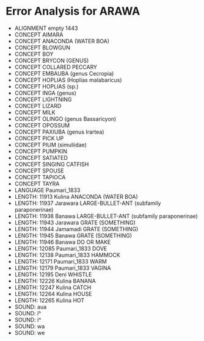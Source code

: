 # Error Analysis for ARAWA
* ALIGNMENT empty 1443
* CONCEPT AIMARA
* CONCEPT ANACONDA (WATER BOA)
* CONCEPT BLOWGUN
* CONCEPT BOY
* CONCEPT BRYCON (GENUS)
* CONCEPT COLLARED PECCARY
* CONCEPT EMBAUBA (genus Cecropia)
* CONCEPT HOPLIAS (Hoplias malabaricus)
* CONCEPT HOPLIAS (sp.)
* CONCEPT INGA (genus)
* CONCEPT LIGHTNING
* CONCEPT LIZARD
* CONCEPT MILK
* CONCEPT OLINGO (genus Bassaricyon)
* CONCEPT OPOSSUM
* CONCEPT PAXIUBA (genus Irartea)
* CONCEPT PICK UP
* CONCEPT PIUM (simuliidae)
* CONCEPT PUMPKIN
* CONCEPT SATIATED
* CONCEPT SINGING CATFISH
* CONCEPT SPOUSE
* CONCEPT TAPIOCA
* CONCEPT TAYRA
* LANGUAGE Paumari_1833
* LENGTH: 11913 Kulina ANACONDA (WATER BOA)
* LENGTH: 11937 Jarawara LARGE-BULLET-ANT (subfamily paraponerinae)
* LENGTH: 11938 Banawa LARGE-BULLET-ANT (subfamily paraponerinae)
* LENGTH: 11943 Jarawara GRATE (SOMETHING)
* LENGTH: 11944 Jamamadi GRATE (SOMETHING)
* LENGTH: 11945 Banawa GRATE (SOMETHING)
* LENGTH: 11946 Banawa DO OR MAKE
* LENGTH: 12085 Paumari_1833 DOVE
* LENGTH: 12138 Paumari_1833 HAMMOCK
* LENGTH: 12171 Paumari_1833 WARM
* LENGTH: 12179 Paumari_1833 VAGINA
* LENGTH: 12195 Deni WHISTLE
* LENGTH: 12226 Kulina BANANA
* LENGTH: 12247 Kulina CATCH
* LENGTH: 12264 Kulina HOUSE
* LENGTH: 12265 Kulina HOT
* SOUND: aua
* SOUND: iʰ
* SOUND: iⁿ
* SOUND: wa
* SOUND: we
